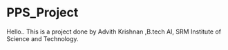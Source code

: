 # PPS_Project
Hello.. 
This is a project done by Advith Krishnan ,B.tech AI, SRM Institute of Science and Technology.
